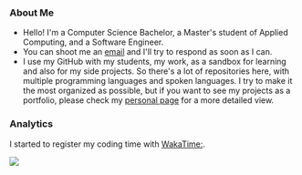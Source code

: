 ### About Me

- Hello! I'm a Computer Science Bachelor, a Master's student of Applied Computing, and a Software Engineer.
- You can shoot me an [email](mailto:isadfrn@gmail.com) and I'll try to respond as soon as I can.
- I use my GitHub with my students, my work, as a sandbox for learning and also for my side projects. So there's a lot of repositories here, with multiple programming languages and spoken languages. I try to make it the most organized as possible, but if you want to see my projects as a portfolio, please check my [personal page](https://isabellanunes.dev/) for a more detailed view.

### Analytics

I started to register my coding time with [WakaTime:](https://wakatime.com/).

[![](https://wakatime.com/badge/user/291e25fc-01f5-4150-8532-2130fbcc19e0.svg)](https://wakatime.com/@291e25fc-01f5-4150-8532-2130fbcc19e0)
